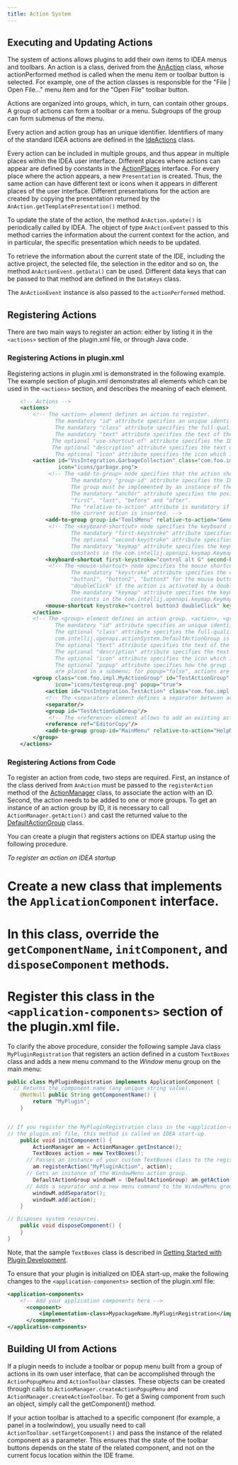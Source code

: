 ```yaml
---
title: Action System
---
```


## Executing and Updating Actions

The system of actions allows plugins to add their own items to IDEA menus and toolbars.
An action is a class, derived from the
[AnAction](https://github.com/JetBrains/intellij-community/blob/master/platform/editor-ui-api/src/com/intellij/openapi/actionSystem/AnAction.java)
class, whose actionPerformed method is called when the menu item or toolbar button is selected.
For example, one of the action classes is responsible for the "File \| Open File..." menu item and for the "Open File" toolbar button.

Actions are organized into groups, which, in turn, can contain other groups. A group of actions can form a toolbar or a menu.
Subgroups of the group can form submenus of the menu.

Every action and action group has an unique identifier.
Identifiers of many of the standard IDEA actions are defined in the
[IdeActions](https://github.com/JetBrains/intellij-community/blob/master/platform/platform-api/src/com/intellij/openapi/actionSystem/IdeActions.java)
class.

Every action can be included in multiple groups, and thus appear in multiple places within the IDEA user interface.
Different places where actions can appear are defined by constants in the
[ActionPlaces](https://github.com/JetBrains/intellij-community/blob/master/platform/platform-api/src/com/intellij/openapi/actionSystem/ActionPlaces.java)
interface. For every place where the action appears, a new `Presentation` is created.
Thus, the same action can have different text or icons when it appears in different places of the user interface.
Different presentations for the action are created by copying the presentation returned by the `AnAction.getTemplatePresentation()` method.

To update the state of the action, the method `AnAction.update()` is periodically called by IDEA.
The object of type `AnActionEvent` passed to this method carries the information about the current context for the action, and in particular, the specific presentation which needs to be updated.

To retrieve the information about the current state of the IDE, including the active project, the selected file, the selection in the editor and so on, the method `AnActionEvent.getData()` can be used.
Different data keys that can be passed to that method are defined in the `DataKeys` class.

The `AnActionEvent` instance is also passed to the `actionPerformed` method.

## Registering Actions

There are two main ways to register an action: either by listing it in the `<actions>` section of the plugin.xml file, or through Java code.

### Registering Actions in plugin.xml

Registering actions in plugin.xml is demonstrated in the following example. The example section of plugin.xml demonstrates all elements which can be used in the `<actions>` section, and describes the meaning of each element.

```xml
    <!-- Actions -->
    <actions>
        <!-- The <action> element defines an action to register.
               The mandatory "id" attribute specifies an unique identifier for the action.
               The mandatory "class" attribute specifies the full-qualified name of the class implementing the action.
               The mandatory "text" attribute specifies the text of the action (tooltip for toolbar button or text for menu item).
              The optional "use-shortcut-of" attribute specifies the ID of the action whose keyboard shortcut this action will use.
              The optional "description" attribute specifies the text which is displayed in the status bar when the action is focused.
               The optional "icon" attribute specifies the icon which is displayed on the toolbar button or next to the menu item. -->
        <action id="VssIntegration.GarbageCollection" class="com.foo.impl.CollectGarbage" text="Collect _Garbage" description="Run garbage collector"
                icon="icons/garbage.png">
             <!-- The <add-to-group> node specifies that the action should be added to an existing group. An action can be added to several groups.
                    The mandatory "group-id" attribute specifies the ID of the group to which the action is added.
                    The group must be implemented by an instance of the DefaultActionGroup class.
                    The mandatory "anchor" attribute specifies the position of the action in the group relative to other actions. It can have the values
                    "first", "last", "before" and "after".
                    The "relative-to-action" attribute is mandatory if the anchor is set to "before" and "after", and specifies the action before or after which
                    the current action is inserted. -->
            <add-to-group group-id="ToolsMenu" relative-to-action="GenerateJavadoc" anchor="after"/>
             <!-- The <keyboard-shortcut> node specifies the keyboard shortcut for the action. An action can have several keyboard shortcuts.
                    The mandatory "first-keystroke" attribute specifies the first keystroke of the action. The key strokes are specified according to the regular Swing rules.
                    The optional "second-keystroke" attribute specifies the second keystroke of the action.
                    The mandatory "keymap" attribute specifies the keymap for which the action is active. IDs of the standard keymaps are defined as
                    constants in the com.intellij.openapi.keymap.KeymapManager class. -->
            <keyboard-shortcut first-keystroke="control alt G" second-keystroke="C" keymap="$default"/>
             <!-- The <mouse-shortcut> node specifies the mouse shortcut for the action. An action can have several mouse shortcuts.
                    The mandatory "keystroke" attribute specifies the clicks and modifiers for the action. It is defined as a sequence of words separated by spaces:
                    "button1", "button2", "button3" for the mouse buttons; "shift", "control", "meta", "alt", "altGraph" for the modifier keys;
                    "doubleClick" if the action is activated by a double-click of the button.
                    The mandatory "keymap" attribute specifies the keymap for which the action is active. IDs of the standard keymaps are defined as
                    constants in the com.intellij.openapi.keymap.KeymapManager class. -->
            <mouse-shortcut keystroke="control button3 doubleClick" keymap="$default"/>
        </action>
        <!-- The <group> element defines an action group. <action>, <group> and <separator> elements defined within it are automatically included in the group.
               The mandatory "id" attribute specifies an unique identifier for the action.
               The optional "class" attribute specifies the full-qualified name of the class implementing the group. If not specified,
               com.intellij.openapi.actionSystem.DefaultActionGroup is used.
               The optional "text" attribute specifies the text of the group (text for the menu item showing the submenu).
               The optional "description" attribute specifies the text which is displayed in the status bar when the group is focused.
               The optional "icon" attribute specifies the icon which is displayed on the toolbar button or next to the group.
               The optional "popup" attribute specifies how the group is presented in the menu. If a group has popup="true", actions in it
               are placed in a submenu; for popup="false", actions are displayed as a section of the same menu delimited by separators. -->
        <group class="com.foo.impl.MyActionGroup" id="TestActionGroup" text="Test Group" description="Group with test actions"
               icon="icons/testgroup.png" popup="true">
            <action id="VssIntegration.TestAction" class="com.foo.impl.TestAction" text="My Test Action" description="My test action"/>
            <!-- The <separator> element defines a separator between actions. It can also have an <add-to-group> child element. -->
            <separator/>
            <group id="TestActionSubGroup"/>
             <!-- The <reference> element allows to add an existing action to the group. The mandatory "ref" attribute specifies the ID of the action to add. -->
            <reference ref="EditorCopy"/>
            <add-to-group group-id="MainMenu" relative-to-action="HelpMenu" anchor="before"/>
        </group>
    </actions>
```

### Registering Actions from Code

To register an action from code, two steps are required.
First, an instance of the class derived from `AnAction` must be passed to the `registerAction` method of the
[ActionManager](https://github.com/JetBrains/intellij-community/blob/master/platform/editor-ui-api/src/com/intellij/openapi/actionSystem/ActionManager.java)
class, to associate the action with an ID.
Second, the action needs to be added to one or more groups.
To get an instance of an action group by ID, it is necessary to call `ActionManager.getAction()` and cast the returned value to the
[DefaultActionGroup](https://github.com/JetBrains/intellij-community/blob/master/platform/platform-api/src/com/intellij/openapi/actionSystem/DefaultActionGroup.java)
class.

You can create a plugin that registers actions on IDEA startup using the following procedure.

*To register an action on IDEA startup*
# Create a new class that implements the `ApplicationComponent` interface.
# In this class, override the `getComponentName`, `initComponent`, and `disposeComponent` methods.
# Register this class in the `<application-components>` section of the plugin.xml file.


To clarify the above procedure, consider the following sample Java class `MyPluginRegistration` that registers an action defined in a custom `TextBoxes` class and adds a new menu command to the *Window*  menu group on the main menu:

```java
public class MyPluginRegistration implements ApplicationComponent {
  // Returns the component name (any unique string value).
    @NotNull public String getComponentName() {
        return "MyPlugin";
    }


// If you register the MyPluginRegistration class in the <application-components> section of
// the plugin.xml file, this method is called on IDEA start-up.
    public void initComponent() {
        ActionManager am = ActionManager.getInstance();
        TextBoxes action = new TextBoxes();
      // Passes an instance of your custom TextBoxes class to the registerAction method of the ActionManager class.
        am.registerAction("MyPluginAction", action);
      // Gets an instance of the WindowMenu action group.
        DefaultActionGroup windowM = (DefaultActionGroup) am.getAction("WindowMenu");
      // Adds a separator and a new menu command to the WindowMenu group on the main menu.
        windowM.addSeparator();
        windowM.add(action);
    }

// Disposes system resources.
    public void disposeComponent() {
    }
}
```

Note, that the sample `TextBoxes` class is described in
[Getting Started with Plugin Development](/basics/getting_started.md).

To ensure that your plugin is initialized on IDEA start-up, make the following changes to the `<application-components>` section of the plugin.xml file:

```xml
<application-components>
    <!-- Add your application components here -->
      <component>
          <implementation-class>MypackageName.MyPluginRegistration</implementation-class>
      </component>
</application-components>
```

## Building UI from Actions

If a plugin needs to include a toolbar or popup menu built from a group of actions in its own user interface, that can be accomplished through the `ActionPopupMenu` and `ActionToolbar` classes. These objects can be created through calls to `ActionManager.createActionPopupMenu` and `ActionManager.createActionToolbar`.
To get a Swing component from such an object, simply call the getComponent() method.

If your action toolbar is attached to a specific component (for example, a panel in a toolwindow), you usually need to call `ActionToolbar.setTargetComponent()` and pass the instance of the related component as a parameter.
This ensures that the state of the toolbar buttons depends on the state of the related component, and not on the current focus location within the IDE frame.
